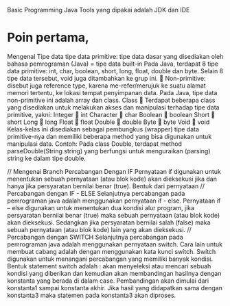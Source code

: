 Basic Programming Java
Tools yang dipakai adalah JDK dan IDE 

# Poin pertama, 
Mengenal Tipe data 
tipe data primitive: tipe data dasar yang disediakan oleh
bahasa pemrograman (Java) = tipe data built-in
Pada Java, terdapat 8 tipe data primitive: int, char,
boolean, short, long, float, double dan byte. Selain 8
tipe data tersebut, void juga ditambahkan ke grup
ini.
 Non-primitive: disebut juga reference type, karena
me-refer/merujuk ke suatu alamat memori tertentu,
ke lokasi tempat penyimpanan data.
Pada Java, tipe data non-primitive ini adalah array
dan class.
Class
 Terdapat beberapa class yang disediakan untuk melakukan
akses dan manipulasi terhadap tipe data primitive, yakni:
Integer  int
Character  char
Boolean  boolean
Short  short
Long  long
Float  float
Double  double
Byte  byte
Void  void
Kelas-kelas ini disediakan sebagai pembungkus (wrapper) tipe data
primitive-nya dan memiliki beberapa method yang bisa
digunakan untuk manipulasi data.
Contoh:
Pada class Double, terdapat method parseDouble(String string)
yang berfungsi untuk menguraikan (parsing) string ke dalam tipe
double.

//
Mengenai Branch
Percabangan Dengan IF
Pernyataan if digunakan untuk menentukan sebuah pernyataan (atau blok kode) akan dieksekusi jika dan hanya jika persyaratan bernilai benar (true). Bentuk dari pernyataan
//
Percabangan dengan IF - ELSE
Selanjutnya percabangan pada pemrograman java adalah menggunakan pernyataan if - else. Pernyataan if – else digunakan untuk menentukan dua kondisi alur program, jika persyaratan bernilai benar (true) maka sebuah pernyataan (atau blok kode) akan dieksekusi. Sedangkan jika persyaratan bernilai salah (false) maka sebuah pernyataan (atau blok kode) lain yang akan dieksekusi. 
//
Percabangan dengan SWITCH
Selanjutnya percabangan pada pemrograman java adalah menggunakan pernyataan switch. Cara lain untuk membuat cabang adalah dengan menggunakan kata kunci switch. Switch digunakan untuk menangani percabangan yang memiliki banyak kondisi. Bentuk statement switch adalah :  akan menyeleksi atau mencari sebuah kondisi yang diberikan dan kemudian akan membandingan hasilnya dengan konstanta yang berada di dalam case. Pembandingan akan dimulai dari konstanta1 sampai konstanta akhir. Jika hasil yang didapatkan sama dengan konstanta3 maka statemen pada konstanta3 akan diproses.